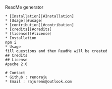 ReadMe generator

    * [Installation][#Installation]
    * [Usage][#usage]
    * [contribution][#contribution]
    * [credits][#credits]
    * [license][#license]
    * Installation
    npm i
    * Usage
    fill questions and then ReadMe will be created
    ## Credits
    ## License
    Apache 2.0

    # Contact
    * Github : renoraju
    * Email : rajureno@outlook.com